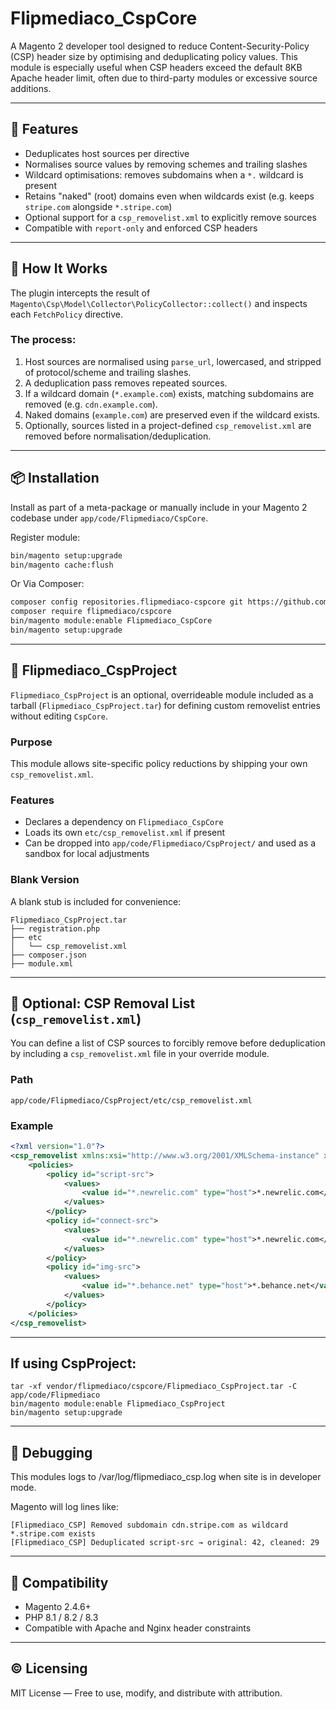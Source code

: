 # Flipmediaco_CspCore

A Magento 2 developer tool designed to reduce Content-Security-Policy (CSP) header size by optimising and deduplicating policy values. This module is especially useful when CSP headers exceed the default 8KB Apache header limit, often due to third-party modules or excessive source additions.

---

## 🔧 Features

- Deduplicates host sources per directive
- Normalises source values by removing schemes and trailing slashes
- Wildcard optimisations: removes subdomains when a `*.` wildcard is present
- Retains "naked" (root) domains even when wildcards exist (e.g. keeps `stripe.com` alongside `*.stripe.com`)
- Optional support for a `csp_removelist.xml` to explicitly remove sources
- Compatible with `report-only` and enforced CSP headers

---

## 🧠 How It Works

The plugin intercepts the result of `Magento\Csp\Model\Collector\PolicyCollector::collect()` and inspects each `FetchPolicy` directive.

### The process:
1. Host sources are normalised using `parse_url`, lowercased, and stripped of protocol/scheme and trailing slashes.
2. A deduplication pass removes repeated sources.
3. If a wildcard domain (`*.example.com`) exists, matching subdomains are removed (e.g. `cdn.example.com`).
4. Naked domains (`example.com`) are preserved even if the wildcard exists.
5. Optionally, sources listed in a project-defined `csp_removelist.xml` are removed before normalisation/deduplication.

---

## 📦 Installation

Install as part of a meta-package or manually include in your Magento 2 codebase under `app/code/Flipmediaco/CspCore`.

Register module:

```bash
bin/magento setup:upgrade
bin/magento cache:flush
```

Or Via Composer:

```bash
composer config repositories.flipmediaco-cspcore git https://github.com/Flipmediaco/CspCore.git
composer require flipmediaco/cspcore
bin/magento module:enable Flipmediaco_CspCore
bin/magento setup:upgrade
```

---

## 🧰 Flipmediaco_CspProject

`Flipmediaco_CspProject` is an optional, overrideable module included as a tarball (`Flipmediaco_CspProject.tar`) for defining custom removelist entries without editing `CspCore`.

### Purpose

This module allows site-specific policy reductions by shipping your own `csp_removelist.xml`.

### Features

- Declares a dependency on `Flipmediaco_CspCore`
- Loads its own `etc/csp_removelist.xml` if present
- Can be dropped into `app/code/Flipmediaco/CspProject/` and used as a sandbox for local adjustments

### Blank Version

A blank stub is included for convenience:
```
Flipmediaco_CspProject.tar
├── registration.php
├── etc
│   └── csp_removelist.xml
├── composer.json
├── module.xml
```

---

## 📄 Optional: CSP Removal List (`csp_removelist.xml`)

You can define a list of CSP sources to forcibly remove before deduplication by including a `csp_removelist.xml` file in your override module.

### Path
```
app/code/Flipmediaco/CspProject/etc/csp_removelist.xml
```

### Example
```xml
<?xml version="1.0"?>
<csp_removelist xmlns:xsi="http://www.w3.org/2001/XMLSchema-instance" xsi:noNamespaceSchemaLocation="urn:magento:module:Magento_Csp:etc/csp_whitelist.xsd">
    <policies>
        <policy id="script-src">
            <values>
                <value id="*.newrelic.com" type="host">*.newrelic.com</value>
            </values>
        </policy>
        <policy id="connect-src">
            <values>
                <value id="*.newrelic.com" type="host">*.newrelic.com</value>
            </values>
        </policy>
        <policy id="img-src">
            <values>
                <value id="*.behance.net" type="host">*.behance.net</value>
            </values>
        </policy>
    </policies>
</csp_removelist>
```

---

## If using CspProject:

```
tar -xf vendor/flipmediaco/cspcore/Flipmediaco_CspProject.tar -C app/code/Flipmediaco
bin/magento module:enable Flipmediaco_CspProject
bin/magento setup:upgrade
```

---

## 🧪 Debugging

This modules logs to /var/log/flipmediaco_csp.log when site is in developer mode.

Magento will log lines like:

```
[Flipmediaco_CSP] Removed subdomain cdn.stripe.com as wildcard *.stripe.com exists
[Flipmediaco_CSP] Deduplicated script-src → original: 42, cleaned: 29
```

---

## 🧱 Compatibility

- Magento 2.4.6+
- PHP 8.1 / 8.2 / 8.3
- Compatible with Apache and Nginx header constraints

---

## © Licensing

MIT License — Free to use, modify, and distribute with attribution.
```
